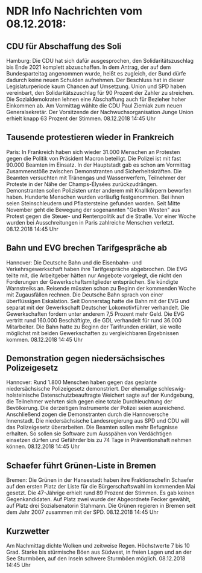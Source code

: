 # NDR Info Nachrichten vom 08.12.2018:


## CDU für Abschaffung des Soli
Hamburg: Die CDU hat sich dafür ausgesprochen, den Solidaritätszuschlag bis Ende 2021 komplett abzuschaffen. In dem Antrag, der auf dem Bundesparteitag angenommen wurde, heißt es zugleich, der Bund dürfe dadurch keine neuen Schulden aufnehmen. Der Beschluss hat in dieser Legislaturperiode kaum Chancen auf Umsetzung. Union und SPD haben vereinbart, den Solidaritätszuschlag für 90 Prozent der Zahler zu streichen. Die Sozialdemokraten lehnen eine Abschaffung auch für Bezieher hoher Einkommen ab. Am Vormittag wählte die CDU Paul Ziemiak zum neuen Generalsekretär. Der Vorsitzende der Nachwuchsorganisation Junge Union erhielt knapp 63 Prozent der Stimmen. 08.12.2018 14:45 Uhr 

## Tausende protestieren wieder in Frankreich
Paris: In Frankreich haben sich wieder 31.000 Menschen an Protesten gegen die Politik von Präsident Macron beteiligt. Die Polizei ist mit fast 90.000 Beamten im Einsatz. In der Hauptstadt gab es schon am Vormittag Zusammenstöße zwischen Demonstranten und Sicherheitskräften. Die Beamten versuchten mit Tränengas und Wasserwerfern, Teilnehmer der Proteste in der Nähe der Champs-Élysées zurückzudrängen. Demonstranten sollen Polizisten unter anderem mit Knallkörpern beworfen haben. Hunderte Menschen wurden vorläufig festgenommen. Bei ihnen seien Steinschleudern und Pflastersteine gefunden worden. Seit Mitte November geht die Bewegung der sogenannten "Gelben Westen" aus Protest gegen die Steuer- und Rentenpolitik auf die Straße. Vor einer Woche wurden bei Ausschreitungen in Paris zahlreiche Menschen verletzt. 08.12.2018 14:45 Uhr 

## Bahn und EVG brechen Tarifgespräche ab
Hannover: Die Deutsche Bahn und die Eisenbahn- und Verkehrsgewerkschaft haben ihre Tarifgespräche abgebrochen. Die EVG teilte mit, die Arbeitgeber hätten nur Angebote vorgelegt, die nicht den Forderungen der Gewerkschaftsmitglieder entsprächen. Sie kündigte Warnstreiks an. Reisende müssten schon zu Beginn der kommenden Woche mit Zugausfällen rechnen. Die Deutsche Bahn sprach von einer überflüssigen Eskalation. Seit Donnerstag hatte die Bahn mit der EVG und separat mit der Gewerkschaft Deutscher Lokomotivführer verhandelt. Die Gewerkschaften fordern unter anderem 7,5 Prozent mehr Geld. Die EVG vertritt rund 160.000 Beschäftigte, die GDL verhandelt für rund 36.000 Mitarbeiter. Die Bahn hatte zu Beginn der Tarifrunden erklärt, sie wolle möglichst mit beiden Gewerkschaften zu vergleichbaren Ergebnissen kommen. 08.12.2018 14:45 Uhr 

## Demonstration gegen niedersächsisches Polizeigesetz
Hannover:	Rund 1.800 Menschen haben gegen das geplante niedersächsische Polizeigesetz demonstriert. Der ehemalige schleswig-holsteinische Datenschutzbeauftragte Weichert sagte auf der Kundgebung, die Teilnehmer wehrten sich gegen eine totale Durchleuchtung der Bevölkerung. Die derzeitigen Instrumente der Polizei seien ausreichend. Anschließend zogen die Demonstranten durch die Hannoversche Innenstadt. Die niedersächsische Landesregierung aus SPD und CDU will das Polizeigesetz überarbeiten. Die Beamten sollen mehr Befugnisse erhalten. So sollen sie Software zum Ausspähen von Verdächtigen einsetzen dürfen und Gefährder bis zu 74 Tage in Präventionshaft nehmen können. 08.12.2018 14:45 Uhr 

## Schaefer führt Grünen-Liste in Bremen
Bremen:		Die Grünen in der Hansestadt haben ihre Fraktionschefin Schaefer auf den ersten Platz der Liste für die Bürgerschaftswahl im kommenden Mai gesetzt. Die 47-Jährige erhielt rund 89 Prozent der Stimmen. Es gab keinen Gegenkandidaten. Auf Platz zwei wurde der Abgeordnete Fecker gewählt, auf Platz drei Sozialsenatorin Stahmann. Die Grünen regieren in Bremen seit dem Jahr 2007 zusammen mit der SPD. 08.12.2018 14:45 Uhr 

## Kurzwetter
Am Nachmittag dichte Wolken und zeitweise Regen. Höchstwerte 7 bis 10 Grad. Starke bis stürmische Böen aus Südwest, in freien Lagen und an der See Sturmböen, auf den Inseln schwere Sturmböen möglich. 08.12.2018 14:45 Uhr 
